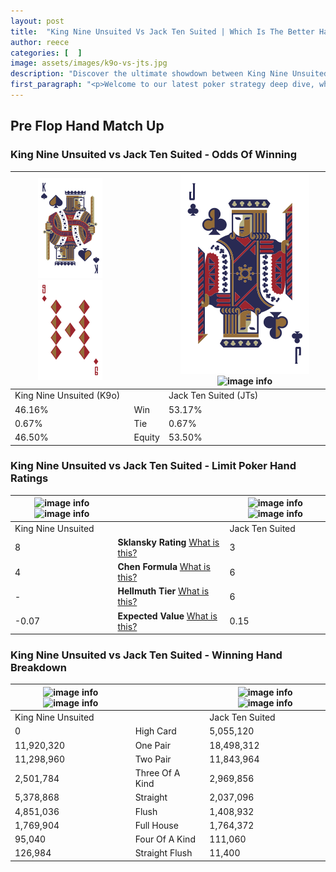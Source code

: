 ```yaml
---
layout: post
title:  "King Nine Unsuited Vs Jack Ten Suited | Which Is The Better Hand In Poker? A Complete Guide"
author: reece
categories: [  ]
image: assets/images/k9o-vs-jts.jpg
description: "Discover the ultimate showdown between King Nine Unsuited and Jack Ten Suited in poker! Uncover the odds, strategies, and scenarios where one hand triumphs over the other. Get ready to up your poker game with this thrilling analysis."
first_paragraph: "<p>Welcome to our latest poker strategy deep dive, where we're pitting two distinct hands against each other in a high-stakes showdown: King Nine Unsuited vs Jack Ten Suited.</p><p>In the dynamic world of poker, every decision counts, and knowing which hand holds the upper hand is key to your success at the table.</p><p>In this article, we'll dissect these two hands, explore the scenarios where one dominates the other, and equip you with the knowledge to make strategic choices that can tip the odds in your favor.</p><p>Get ready to unravel the intriguing dynamics of these poker hands and elevate your game to new heights.</p>"
---
```




[comment]: # (sp0)

## Pre Flop Hand Match Up

<div class="table hand-ratings" markdown="1"> 



### King Nine Unsuited vs Jack Ten Suited - Odds Of Winning


    
| ![image info](assets/images/hand1/K.png) ![image info](assets/images/hand1/9o.png) |  | ![image info](assets/images/hand2/J.png) ![image info](assets/images/hand2/Ts.png) |
| -------- | -------- | -------- |
| King Nine Unsuited (K9o) |  | Jack Ten Suited (JTs) |
| 46.16% | Win | 53.17% |
| 0.67% | Tie | 0.67% |
| 46.50% | Equity | 53.50% |




[comment]: # (sp1)



### King Nine Unsuited vs Jack Ten Suited - Limit Poker Hand Ratings


    
| ![image info](https://www.riverpairs.com/assets/images/hand1/K.png) ![image info](https://www.riverpairs.com/assets/images/hand1/9o.png) |  | ![image info](https://www.riverpairs.com/assets/images/hand2/J.png) ![image info](https://www.riverpairs.com/assets/images/hand2/Ts.png) |
| -------- | -------- | -------- |
| King Nine Unsuited |  | Jack Ten Suited |
| 8 | **Sklansky Rating** [What is this?](/sklansky-rating-explained) | 3 |
| 4 | **Chen Formula** [What is this?](/chen-formula-explained) | 6 |
| - | **Hellmuth Tier** [What is this?](/Hellmuth-tier-explained) | 6 |
| -0.07 | **Expected Value** [What is this?](/expected-value-explained) | 0.15 |




[comment]: # (sp2)



### King Nine Unsuited vs Jack Ten Suited - Winning Hand Breakdown


    
| ![image info](https://www.riverpairs.com/assets/images/hand1/K.png) ![image info](https://www.riverpairs.com/assets/images/hand1/9o.png) |  | ![image info](https://www.riverpairs.com/assets/images/hand2/J.png) ![image info](https://www.riverpairs.com/assets/images/hand2/Ts.png) |
| -------- | -------- | -------- |
| King Nine Unsuited |  | Jack Ten Suited |
| 0 | High Card | 5,055,120 |
| 11,920,320 | One Pair | 18,498,312 |
| 11,298,960 | Two Pair | 11,843,964 |
| 2,501,784 | Three Of A Kind | 2,969,856 |
| 5,378,868 | Straight | 2,037,096 |
| 4,851,036 | Flush | 1,408,932 |
| 1,769,904 | Full House | 1,764,372 |
| 95,040 | Four Of A Kind | 111,060 |
| 126,984 | Straight Flush | 11,400 |




[comment]: # (sp3)



</div>

[comment]: # (sp4)



[comment]: # (sp5)

